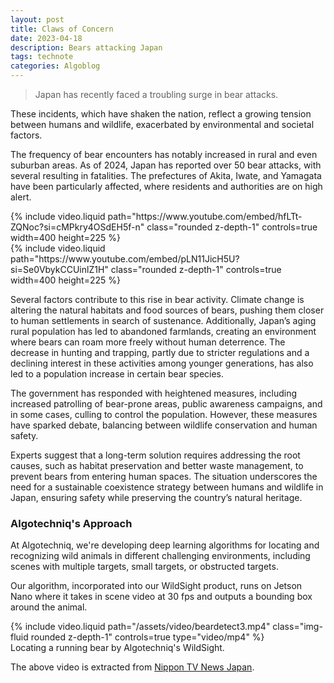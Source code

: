 ```yaml
---
layout: post
title: Claws of Concern
date: 2023-04-18
description: Bears attacking Japan
tags: technote
categories: Algoblog
---
```


> Japan has recently faced a troubling surge in bear attacks. 

These incidents, which have shaken the nation, reflect a growing tension between humans and wildlife, exacerbated by environmental and societal factors.

The frequency of bear encounters has notably increased in rural and even suburban areas. As of 2024, Japan has reported over 50 bear attacks, with several resulting in fatalities. The prefectures of Akita, Iwate, and Yamagata have been particularly affected, where residents and authorities are on high alert.


<div class="row mt-3">
    <div class="col-sm mt-3 mt-md-0">
        {% include video.liquid path="https://www.youtube.com/embed/hfLTt-ZQNoc?si=cMPkry4OSdEH5f-n" class="rounded z-depth-1" controls=true width=400 height=225 %}
    </div>
    <div class="col-sm mt-3 mt-md-0">
        {% include video.liquid path="https://www.youtube.com/embed/pLN11JicH5U?si=Se0VbykCCUinlZ1H" class="rounded z-depth-1" controls=true width=400 height=225 %}
    </div>
</div>


Several factors contribute to this rise in bear activity. Climate change is altering the natural habitats and food sources of bears, pushing them closer to human settlements in search of sustenance. Additionally, Japan’s aging rural population has led to abandoned farmlands, creating an environment where bears can roam more freely without human deterrence. The decrease in hunting and trapping, partly due to stricter regulations and a declining interest in these activities among younger generations, has also led to a population increase in certain bear species.

The government has responded with heightened measures, including increased patrolling of bear-prone areas, public awareness campaigns, and in some cases, culling to control the population. However, these measures have sparked debate, balancing between wildlife conservation and human safety.

Experts suggest that a long-term solution requires addressing the root causes, such as habitat preservation and better waste management, to prevent bears from entering human spaces. The situation underscores the need for a sustainable coexistence strategy between humans and wildlife in Japan, ensuring safety while preserving the country’s natural heritage.

### Algotechniq's Approach

At Algotechniq, we're developing deep learning algorithms for locating and recognizing wild animals in different challenging environments, including scenes with multiple targets, small targets, or obstructed targets.

Our algorithm, incorporated into our WildSight product, runs on Jetson Nano where it takes in scene video at 30 fps and outputs a bounding box around the animal. 


<div class="row mt-3">
    <div class="col-sm mt-3 mt-md-0">
        {% include video.liquid path="/assets/video/beardetect3.mp4" class="img-fluid rounded z-depth-1" controls=true  type="video/mp4" %}
    </div>
</div>
<div class="caption">
    Locating a running bear by Algotechniq's WildSight. 
</div>

The above video is extracted from [Nippon TV News Japan](https://www.youtube.com/watch?v=pLN11JicH5U).

